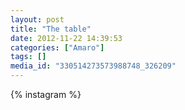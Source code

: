 ```yaml
---
layout: post
title: "The table"
date: 2012-11-22 14:39:53
categories: ["Amaro"]
tags: []
media_id: "330514273573988748_326209"
---
```


{% instagram %}
